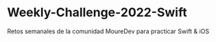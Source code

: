 # Weekly-Challenge-2022-Swift
Retos semanales de la comunidad MoureDev para practicar Swift &amp; iOS
